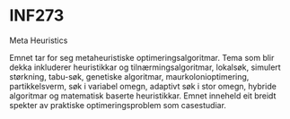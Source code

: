 # INF273
Meta Heuristics


Emnet tar for seg metaheuristiske optimeringsalgoritmar. Tema som blir dekka inkluderer heuristikkar og tilnærmingsalgoritmar, lokalsøk, simulert størkning, tabu-søk, genetiske algoritmar, maurkolonioptimering, partikkelsverm, søk i variabel omegn, adaptivt søk i stor omegn, hybride algoritmar og matematisk baserte heuristikkar. Emnet inneheld eit breidt spekter av praktiske optimeringsproblem som casestudiar.



